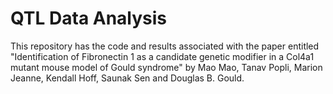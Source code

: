 # QTL Data Analysis

This repository has the code and results associated with the paper
entitled "Identification of Fibronectin 1 as a candidate genetic
modifier in a Col4a1 mutant mouse model of Gould syndrome" by Mao
Mao, Tanav Popli, Marion Jeanne, Kendall Hoff, Saunak Sen
and Douglas B. Gould.


